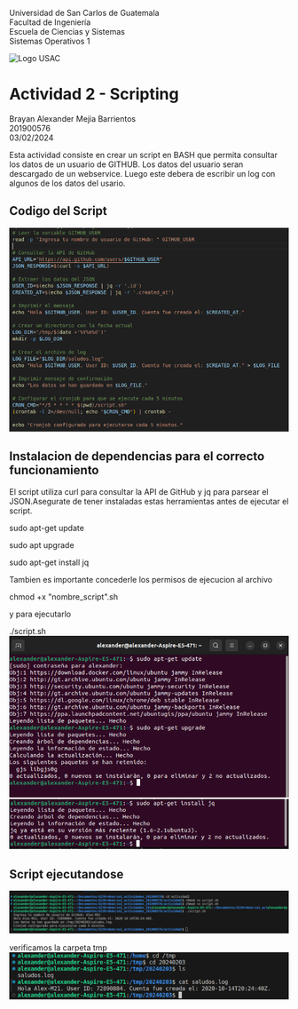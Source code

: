 Universidad de San Carlos de Guatemala  
Facultad de Ingeniería  
Escuela de Ciencias y Sistemas  
Sistemas Operativos 1  

![Logo USAC](https://extracurriculares.ingenieria.usac.edu.gt/img/logo_fiusac_simple.png)

# Actividad 2 - Scripting

Brayan Alexander Mejia Barrientos  
201900576  
03/02/2024  

Esta actividad consiste en crear un script en BASH que permita consultar los datos de un usuario de GITHUB. Los datos del usuario seran descargado de un webservice. Luego este debera de escribir un log con algunos de los datos del usario.

## Codigo del Script

![Codigo Script](Capturas/Captura_Actividad2_1.png)

## Instalacion de dependencias para el correcto funcionamiento

El script utiliza curl para consultar la API de GitHub y jq para parsear el JSON.Asegurate de tener instaladas estas herramientas antes de ejecutar el script.

sudo apt-get update

sudo apt upgrade

sudo apt-get install jq


Tambien es importante concederle los permisos de ejecucion al archivo 

chmod +x "nombre_script".sh

y para ejecutarlo 

./script.sh  
![Codigo Script](Capturas/Dependencias1.png)  
![Codigo Script](Capturas/Dependencias2.png)  

## Script ejecutandose 

![Script Corriendo](Capturas/ejecucion.png)  

verificamos la carpeta tmp
![Script Corriendo](Capturas/verificamos_tmp.png)

